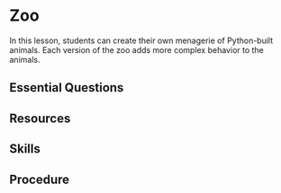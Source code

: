 # Zoo

In this lesson, students can create their own menagerie of Python-built animals. Each version of the zoo adds more complex behavior to the animals.

## Essential Questions

## Resources

## Skills

## Procedure
